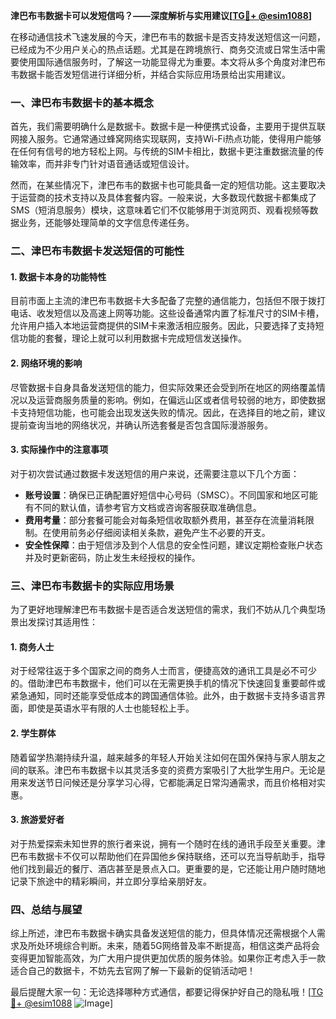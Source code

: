 **津巴布韦数据卡可以发短信吗？——深度解析与实用建议[[TG💪+ @esim1088](https://t.me/s/esim1088)]**

在移动通信技术飞速发展的今天，津巴布韦的数据卡是否支持发送短信这一问题，已经成为不少用户关心的热点话题。尤其是在跨境旅行、商务交流或日常生活中需要使用国际通信服务时，了解这一功能显得尤为重要。本文将从多个角度对津巴布韦数据卡能否发短信进行详细分析，并结合实际应用场景给出实用建议。

### 一、津巴布韦数据卡的基本概念

首先，我们需要明确什么是数据卡。数据卡是一种便携式设备，主要用于提供互联网接入服务。它通常通过蜂窝网络实现联网，支持Wi-Fi热点功能，使得用户能够在任何有信号的地方轻松上网。与传统的SIM卡相比，数据卡更注重数据流量的传输效率，而并非专门针对语音通话或短信设计。

然而，在某些情况下，津巴布韦的数据卡也可能具备一定的短信功能。这主要取决于运营商的技术支持以及具体套餐内容。一般来说，大多数现代数据卡都集成了SMS（短消息服务）模块，这意味着它们不仅能够用于浏览网页、观看视频等数据业务，还能够处理简单的文字信息传递任务。

### 二、津巴布韦数据卡发送短信的可能性

#### 1. 数据卡本身的功能特性

目前市面上主流的津巴布韦数据卡大多配备了完整的通信能力，包括但不限于拨打电话、收发短信以及高速上网等功能。这些设备通常内置了标准尺寸的SIM卡槽，允许用户插入本地运营商提供的SIM卡来激活相应服务。因此，只要选择了支持短信功能的套餐，理论上就可以利用数据卡完成短信发送操作。

#### 2. 网络环境的影响

尽管数据卡自身具备发送短信的能力，但实际效果还会受到所在地区的网络覆盖情况以及运营商服务质量的影响。例如，在偏远山区或者信号较弱的地方，即使数据卡支持短信功能，也可能会出现发送失败的情况。因此，在选择目的地之前，建议提前查询当地的网络状况，并确认所选套餐是否包含国际漫游服务。

#### 3. 实际操作中的注意事项

对于初次尝试通过数据卡发送短信的用户来说，还需要注意以下几个方面：
- **账号设置**：确保已正确配置好短信中心号码（SMSC）。不同国家和地区可能有不同的默认值，请参考官方文档或咨询客服获取准确信息。
- **费用考量**：部分套餐可能会对每条短信收取额外费用，甚至存在流量消耗限制。在使用前务必仔细阅读相关条款，避免产生不必要的开支。
- **安全性保障**：由于短信涉及到个人信息的安全性问题，建议定期检查账户状态并及时更新密码，防止发生未经授权的操作。

### 三、津巴布韦数据卡的实际应用场景

为了更好地理解津巴布韦数据卡是否适合发送短信的需求，我们不妨从几个典型场景出发探讨其适用性：

#### 1. 商务人士
对于经常往返于多个国家之间的商务人士而言，便捷高效的通讯工具是必不可少的。借助津巴布韦数据卡，他们可以在无需更换手机的情况下快速回复重要邮件或紧急通知，同时还能享受低成本的跨国通信体验。此外，由于数据卡支持多语言界面，即使是英语水平有限的人士也能轻松上手。

#### 2. 学生群体
随着留学热潮持续升温，越来越多的年轻人开始关注如何在国外保持与家人朋友之间的联系。津巴布韦数据卡以其灵活多变的资费方案吸引了大批学生用户。无论是用来发送节日问候还是分享学习心得，它都能满足日常沟通需求，而且价格相对实惠。

#### 3. 旅游爱好者
对于热爱探索未知世界的旅行者来说，拥有一个随时在线的通讯手段至关重要。津巴布韦数据卡不仅可以帮助他们在异国他乡保持联络，还可以充当导航助手，指导他们找到最近的餐厅、酒店甚至是景点入口。更重要的是，它还能让用户随时随地记录下旅途中的精彩瞬间，并立即分享给亲朋好友。

### 四、总结与展望

综上所述，津巴布韦数据卡确实具备发送短信的能力，但具体情况还需根据个人需求及所处环境综合判断。未来，随着5G网络普及率不断提高，相信这类产品将会变得更加智能高效，为广大用户提供更加优质的服务体验。如果你正考虑入手一款适合自己的数据卡，不妨先去官网了解一下最新的促销活动吧！

最后提醒大家一句：无论选择哪种方式通信，都要记得保护好自己的隐私哦！[[TG💪+ @esim1088](https://t.me/s/esim1088) ![Image](https://i.postimg.cc/4NQfJmqS/Snipaste-2025-05-13-00-14-12.png)]